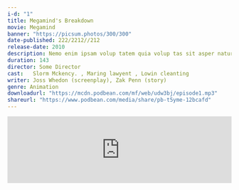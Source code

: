 ```yaml
---
i-d: "1"
title: Megamind's Breakdown
movie: Megamind
banner: "https://picsum.photos/300/300"
date-published: 222/2212//212
release-date: 2010
description: Nemo enim ipsam volup tatem quia volup tas sit asper natur aut odit aut fugit volup quia volup tas sit asper natur aut odit aut fugit volup tatem sequi nesc iunt.
duration: 143
director: Some Director
cast:   Slorm Mckency. , Maring lawyent , Lowin cleanting
writer: Joss Whedon (screenplay), Zak Penn (story)
genre: Animation
downloadurl: "https://mcdn.podbean.com/mf/web/udw3bj/episode1.mp3"
shareurl: "https://www.podbean.com/media/share/pb-t5yme-12bcafd"
---
```


<iframe title="#1 Megamind’s Breakdown" allowtransparency="true" style="border: none; min-width: min(100%, 430px);" scrolling="no" data-name="pb-iframe-player" src="https://www.podbean.com/player-v2/?i=t5yme-12bcafd-pb&from=pb6admin&share=1&download=1&rtl=0&fonts=Arial&skin=f6f6f6&font-color=auto&logo_link=episode_page&btn-skin=3ab278" width="100%" height="150"></iframe>
